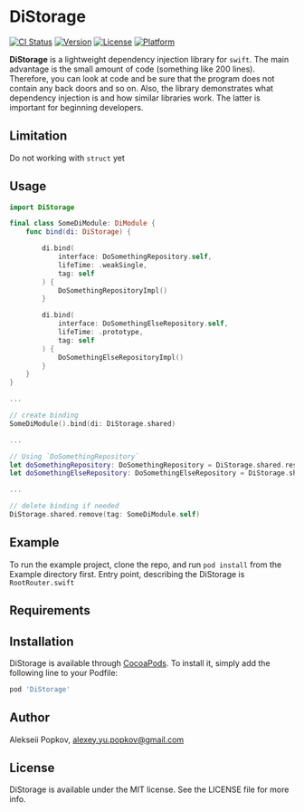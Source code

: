 # DiStorage

[![CI Status](https://img.shields.io/travis/8243302/DiStorage.svg?style=flat)](https://travis-ci.org/8243302/DiStorage)
[![Version](https://img.shields.io/cocoapods/v/DiStorage.svg?style=flat)](https://cocoapods.org/pods/DiStorage)
[![License](https://img.shields.io/cocoapods/l/DiStorage.svg?style=flat)](https://cocoapods.org/pods/DiStorage)
[![Platform](https://img.shields.io/cocoapods/p/DiStorage.svg?style=flat)](https://cocoapods.org/pods/DiStorage)


**DiStorage** is a lightweight dependency injection library for `swift`.
The main advantage is the small amount of code (something like 200 lines).
Therefore, you can look at code and be sure that the program does not contain any back doors and so on.
Also, the library demonstrates what dependency injection is and how similar libraries work.
The latter is important for beginning developers.

## Limitation
Do not working with `struct` yet

## Usage

```swift
import DiStorage

final class SomeDiModule: DiModule {
    func bind(di: DiStorage) {

        di.bind(
            interface: DoSomethingRepository.self,
            lifeTime: .weakSingle,
            tag: self
        ) {
            DoSomethingRepositoryImpl()
        }

        di.bind(
            interface: DoSomethingElseRepository.self,
            lifeTime: .prototype,
            tag: self
        ) {
            DoSomethingElseRepositoryImpl()
        }
    }
}

...

// create binding 
SomeDiModule().bind(di: DiStorage.shared)

...

// Using `DoSomethingRepository`
let doSomethingRepository: DoSomethingRepository = DiStorage.shared.resolve()
let doSomethingElseRepository: DoSomethingElseRepository = DiStorage.shared.resolve()

...

// delete binding if needed
DiStorage.shared.remove(tag: SomeDiModule.self)
```

## Example

To run the example project, clone the repo, and run `pod install` from the Example directory first.
Entry point, describing the DiStorage is `RootRouter.swift` 

## Requirements

## Installation

DiStorage is available through [CocoaPods](https://cocoapods.org). To install
it, simply add the following line to your Podfile:

```ruby
pod 'DiStorage'
```

## Author

Alekseii Popkov, alexey.yu.popkov@gmail.com

## License

DiStorage is available under the MIT license. See the LICENSE file for more info.
